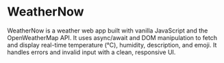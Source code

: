 # WeatherNow
WeatherNow is a weather web app built with vanilla JavaScript and the OpenWeatherMap API. It uses async/await and DOM manipulation to fetch and display real-time temperature (°C), humidity, description, and emoji. It handles errors and invalid input with a clean, responsive UI.
